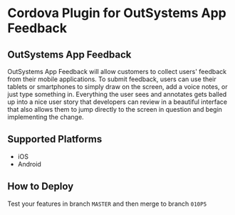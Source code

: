 # Cordova Plugin for OutSystems App Feedback

## OutSystems App Feedback

OutSystems App Feedback will allow customers to collect users' feedback from their mobile applications. To submit feedback, users can use their tablets or smartphones to simply draw on the screen, add a voice notes, or just type something in. Everything the user sees and annotates gets balled up into a nice user story that developers can review in a beautiful interface that also allows them to jump directly to the screen in question and begin implementing the change.

## Supported Platforms

- iOS
- Android

## How to Deploy

Test your features in branch `MASTER` and then merge to branch `010P5`
